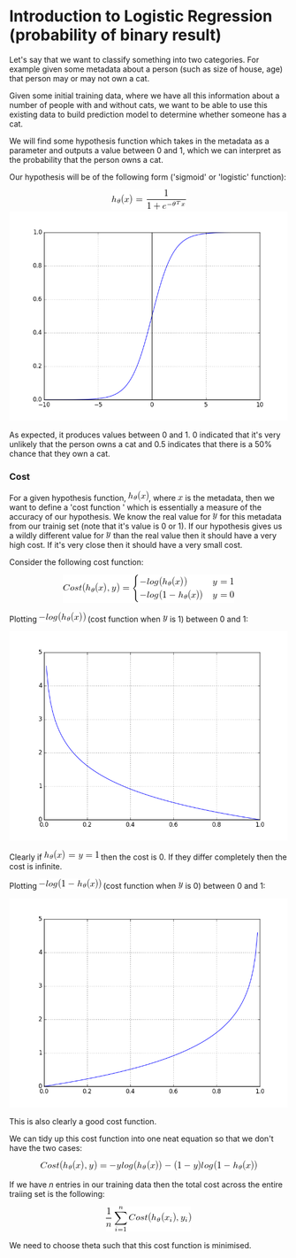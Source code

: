 # Introduction to Logistic Regression (probability of binary result)

Let's say that we want to classify something into two categories. For example given some metadata about a person (such as size of house, age) that person may or may not own a cat. 

Given some initial training data, where we have all this information about a number of people with and without cats, we want to be able to use this existing data to build prediction model to determine whether someone has a cat. 

We will find some hypothesis function which takes in the metadata as a parameter and outputs a value between 0 and 1, which we can interpret as the probability that the person owns a cat. 

Our hypothesis will be of the following form ('sigmoid' or 'logistic' function): 

<div style="text-align:center"><img src ="hypothesis.png" /></div>

<div style="text-align:center"><img src ="sigmoid.png" /></div>

As expected, it produces values between 0 and 1. 0 indicated that it's very unlikely that the person owns a cat and 0.5 indicates that there is a 50% chance that they own a cat. 

### Cost

For a given hypothesis function, ![](hThetaOfX.png), where ![](x.png) is the metadata, then we want to define a 'cost function ' which is essentially a measure of the accuracy of our hypothesis. We know the real value for ![](y.png) for this metadata from our trainig set (note that it's value is 0 or 1). If our hypothesis gives us a wildly different value for ![](y.png) than the real value then it should have a very high cost. If it's very close then it should have a very small cost. 

Consider the following cost function:

<div style="text-align:center"><img src ="costFunction.png" /></div>

Plotting ![](costForYequals1.png) (cost function when ![](y.png) is 1) between 0 and 1:

<div style="text-align:center"><img src ="costGraphForYequals1.png" /></div>

Clearly if ![](hEqualsYequals1.png) then the cost is 0. If they differ completely then the cost is infinite. 

Plotting ![](costForYequals0.png) (cost function when ![](y.png) is 0) between 0 and 1:

<div style="text-align:center"><img src ="costGraphForYequals0.png" /></div>

This is also clearly a good cost function. 

We can tidy up this cost function into one neat equation so that we don't have the two cases:

<div style="text-align:center"><img src ="costFunction2.png" /></div>

If we have _n_ entries in our training data then the total cost across the entire traiing set is the following: 

<div style="text-align:center"><img src ="totalCostFunction.png" /></div>

We need to choose theta such that this cost function is minimised. 




